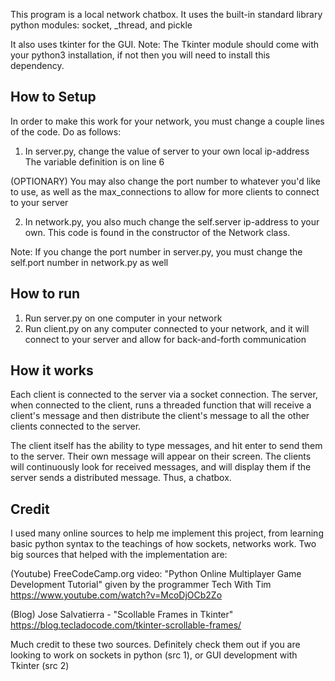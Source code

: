 This program is a local network chatbox. It uses the built-in
standard library python modules: socket, _thread, and pickle

It also uses tkinter for the GUI.
Note: The Tkinter module should come with your python3 installation,
if not then you will need to install this dependency.

How to Setup
-----------

In order to make this work for your network, you must change a couple
lines of the code. Do as follows:

1) In server.py, change the value of server to your own local ip-address
   The variable definition is on line 6

(OPTIONARY) You may also change the port number to whatever you'd like to
use, as well as the max_connections to allow for more clients to connect
to your server

2) In network.py, you also much change the self.server ip-address to your
   own. This code is found in the constructor of the Network class.
   
Note: If you change the port number in server.py, you must change the 
self.port number in network.py as well


How to run
----------

1) Run server.py on one computer in your network
2) Run client.py on any computer connected to your network, and it will
   connect to your server and allow for back-and-forth communication


How it works
------------
Each client is connected to the server via a socket connection. The server,
when connected to the client, runs a threaded function that will receive
a client's message and then distribute the client's message to all the
other clients connected to the server.

The client itself has the ability to type messages, and hit enter to send
them to the server. Their own message will appear on their screen. The 
clients will continuously look for received messages, and will display them
if the server sends a distributed message. Thus, a chatbox. 


Credit
------

I used many online sources to help me implement this project, from learning
basic python syntax to the teachings of how sockets, networks work. Two big 
sources that helped with the implementation are:

(Youtube) FreeCodeCamp.org video: "Python Online Multiplayer Game Development
          Tutorial" given by the programmer Tech With Tim
          https://www.youtube.com/watch?v=McoDjOCb2Zo

(Blog) Jose Salvatierra - "Scollable Frames in Tkinter"
          https://blog.tecladocode.com/tkinter-scrollable-frames/

Much credit to these two sources. Definitely check them out if you are looking
to work on sockets in python (src 1), or GUI development with Tkinter (src 2)

